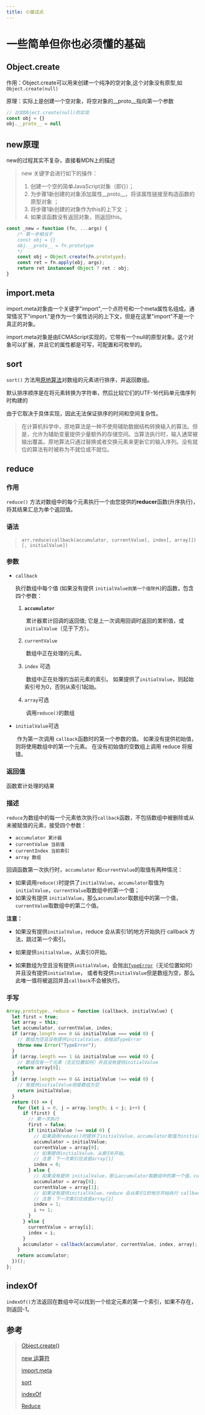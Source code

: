 ```yaml
---
title: 小面试点
---
```


# 一些简单但你也必须懂的基础

## Object.create
作用：Object.create可以用来创建一个纯净的空对象,这个对象没有原型,如`Object.create(null)`

原理：实际上是创建一个空对象，将空对象的__proto__指向第一个参数
```js
// 比如Object.create(null)的实现
const obj = {}
obj.__proto__ = null
```

## new原理
new的过程其实不复杂，直接看MDN上的描述

> new 关键字会进行如下的操作：
>
> 1. 创建一个空的简单JavaScript对象（即{}）；
> 2. 为步骤1新创建的对象添加属性__proto__，将该属性链接至构造函数的原型对象 ；
> 3. 将步骤1新创建的对象作为this的上下文 ；
> 4. 如果该函数没有返回对象，则返回this。

```js
const _new = function (fn, ...args) {
    /* 第一步相当于
    const obj = {}
    obj.__proto__ = fn.prototype
    */
    const obj = Object.create(fn.prototype);
    const ret = fn.apply(obj, args);
    return ret instanceof Object ? ret : obj;
}
```






## import.meta

import.meta对象由一个关键字"import",一个点符号和一个meta属性名组成。通常情况下"import."是作为一个属性访问的上下文，但是在这里"import"不是一个真正的对象。

import.meta对象是由ECMAScript实现的，它带有一个null的原型对象。这个对象可以扩展，并且它的属性都是可写，可配置和可枚举的。



## sort

`sort()` 方法用[原地算法](https://en.wikipedia.org/wiki/In-place_algorithm)对数组的元素进行排序，并返回数组。

默认排序顺序是在将元素转换为字符串，然后比较它们的UTF-16代码单元值序列时构建的

由于它取决于具体实现，因此无法保证排序的时间和空间复杂性。

> 在计算机科学中，原地算法是一种不使用辅助数据结构转换输入的算法。但是，允许为辅助变量提供少量额外的存储空间。当算法执行时，输入通常被输出覆盖。原地算法只通过替换或者交换元素来更新它的输入序列。没有就位的算法有时被称为不就位或不就位。



## reduce

### 作用

`reduce()` 方法对数组中的每个元素执行一个由您提供的**reducer**函数(升序执行)，将其结果汇总为单个返回值。

### 语法

> `arr.reduce(callback(accumulator, currentValue[, index[, array]])[, initialValue])`

### 参数

- `callback`

  执行数组中每个值 (如果没有提供 `initialValue则第一个值除外`)的函数，包含四个参数：

  1. **`accumulator`**

     ​	累计器累计回调的返回值; 它是上一次调用回调时返回的累积值，或`initialValue`（见于下方）。

  2. `currentValue`

     ​	数组中正在处理的元素。

  3. `index` 可选

     ​	数组中正在处理的当前元素的索引。 如果提供了`initialValue`，则起始索引号为0，否则从索引1起始。

  4. `array`可选

     ​	调用`reduce()`的数组

- `initialValue`可选

  ​	作为第一次调用 `callback`函数时的第一个参数的值。 如果没有提供初始值，则将使用数组中的第一个元素。 在没有初始值的空数组上调用 reduce 将报错。

### 返回值

函数累计处理的结果

### 描述

`reduce`为数组中的每一个元素依次执行`callback`函数，不包括数组中被删除或从未被赋值的元素，接受四个参数：

- `accumulator 累计器`
- `currentValue 当前值`
- `currentIndex 当前索引`
- `array 数组`

回调函数第一次执行时，`accumulator` 和`currentValue`的取值有两种情况：

- 如果调用`reduce()`时提供了`initialValue`，`accumulator`取值为`initialValue`，`currentValue`取数组中的第一个值；
- 如果没有提供 `initialValue`，那么`accumulator`取数组中的第一个值，`currentValue`取数组中的第二个值。

**注意：**

- 如果没有提供`initialValue`，reduce 会从索引1的地方开始执行 callback 方法，跳过第一个索引。

- 如果提供`initialValue`，从索引0开始。

- 如果数组为空且没有提供`initialValue`，会抛出[`TypeError`](https://developer.mozilla.org/zh-CN/docs/Web/JavaScript/Reference/Global_Objects/TypeError)（无论位置如何）并且没有提供`initialValue`， 或者有提供`initialValue`但是数组为空，那么此唯一值将被返回并且`callback`不会被执行。

### 手写

```js
Array.prototype._reduce = function (callback, initialValue) {
  let first = true;
  let array = this;
  let accumulator, currentValue, index;
  if (array.length === 0 && initialValue === void 0) {
    // 数组为空且没有提供initialValue，会抛出TypeError
    throw new Error("TypeError");
  }
  if (array.length === 1 && initialValue === void 0) {
    // 数组仅有一个元素（无论位置如何）并且没有提供initialValue
    return array[0];
  }
  if (array.length === 0 && initialValue !== void 0) {
    // 有提供initialValue但是数组为空
    return initialValue;
  }
  return (() => {
    for (let i = 0, j = array.length; i < j; i++) {
      if (first) {
        // 第一次执行
        first = false;
        if (initialValue !== void 0) {
          // 如果调用reduce()时提供了initialValue，accumulator取值为initialValue，currentValue取数组中的第一个值
          accumulator = initialValue;
          currentValue = array[0];
          // 如果提供initialValue，从索引0开始。
          // 注意：下一次索引应该是array[1]
          index = 0;
        } else {
          // 如果没有提供 initialValue，那么accumulator取数组中的第一个值，currentValue取数组中的第二个值
          accumulator = array[0];
          currentValue = array[1];
          // 如果没有提供initialValue，reduce 会从索引1的地方开始执行 callback 方法，跳过第一个索引
          // 注意：下一次索引应该是array[2]
          index = 1;
          i += 1;
        }
      } else {
        currentValue = array[i];
        index = i;
      }
      accumulator = callback(accumulator, currentValue, index, array);
    }
    return accumulator;
  })();
};
```



## indexOf

`indexOf()`方法返回在数组中可以找到一个给定元素的第一个索引，如果不存在，则返回-1。

## 参考
> [Object.create()](https://developer.mozilla.org/en-US/docs/Web/JavaScript/Reference/Global_Objects/Object/create)
>
> [new 运算符](https://developer.mozilla.org/zh-CN/docs/Web/JavaScript/Reference/Operators/new)
>
> [import.meta](https://developer.mozilla.org/zh-CN/docs/Web/JavaScript/Reference/Statements/import.meta)
>
> [sort](https://developer.mozilla.org/zh-CN/docs/Web/JavaScript/Reference/Global_Objects/Array/sort)
>
> [indexOf](https://developer.mozilla.org/zh-CN/docs/Web/JavaScript/Reference/Global_Objects/Array/indexOf)
>
> [Reduce](https://developer.mozilla.org/zh-CN/docs/Web/JavaScript/Reference/Global_Objects/Array/Reduce)

